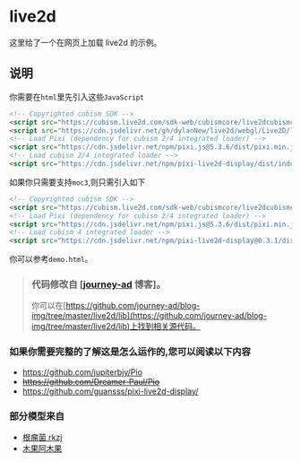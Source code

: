 # live2d

这里给了一个在网页上加载 live2d 的示例。

## 说明

你需要在`html`里先引入这些`JavaScript`
```html
<!-- Copyrighted cubism SDK -->
<script src="https://cubism.live2d.com/sdk-web/cubismcore/live2dcubismcore.min.js"></script>
<script src="https://cdn.jsdelivr.net/gh/dylanNew/live2d/webgl/Live2D/lib/live2d.min.js"></script>
<!-- Load Pixi (dependency for cubism 2/4 integrated loader) -->
<script src="https://cdn.jsdelivr.net/npm/pixi.js@5.3.6/dist/pixi.min.js"></script>
<!-- Load cubism 2/4 integrated loader -->
<script src="https://cdn.jsdelivr.net/npm/pixi-live2d-display/dist/index.min.js"></script>
```
如果你只需要支持`moc3`,则只需引入如下
```html
<!-- Copyrighted cubism SDK -->
<script src="https://cubism.live2d.com/sdk-web/cubismcore/live2dcubismcore.min.js"></script>
<!-- Load Pixi (dependency for cubism 2/4 integrated loader) -->
<script src="https://cdn.jsdelivr.net/npm/pixi.js@5.3.6/dist/pixi.min.js"></script>
<!-- Load cubism 4 integrated loader -->
<script src="https://cdn.jsdelivr.net/npm/pixi-live2d-display@0.3.1/dist/cubism4.min.js"></script>
```
你可以参考`demo.html`。

> ### 代码修改自 [[journey-ad](https://nocilol.me/) 博客]。
> 你可以在[https://github.com/journey-ad/blog-img/tree/master/live2d/lib](https://github.com/journey-ad/blog-img/tree/master/live2d/lib)上找到相关源代码。

### 如果你需要完整的了解这是怎么运作的,您可以阅读以下内容

- https://github.com/jupiterbjy/Pio
- ~~https://github.com/Dreamer-Paul/Pio~~
- https://github.com/guansss/pixi-live2d-display/


### 部分模型来自

- [根瘤菌 rkzj](https://space.bilibili.com/23315579)
- [木果阿木果](https://space.bilibili.com/886695)